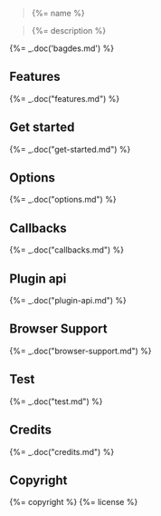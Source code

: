 > {%= name %}

> {%= description %}

{%= _.doc('bagdes.md') %}

## Features
{%= _.doc("features.md") %}

## Get started
{%= _.doc("get-started.md") %}

## Options
{%= _.doc("options.md") %}

## Callbacks
{%= _.doc("callbacks.md") %}

## Plugin api
{%= _.doc("plugin-api.md") %}

## Browser Support
{%= _.doc("browser-support.md") %}

## Test
{%= _.doc("test.md") %}

## Credits
{%= _.doc("credits.md") %}

## Copyright
{%= copyright %} {%= license %}
